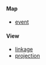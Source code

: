 #### Map

- [event](/openlayers/map/event.md)

#### View

- [linkage](/openlayers/view/linkage.md)
- [projection](/openlayers/view/projection.md)
